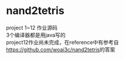 # nand2tetris
project 1~12 作业源码  
3个编译器都是用java写的  
project12作业尚未完成，在reference中有参考自<https://github.com/woai3c/nand2tetris>的答案
